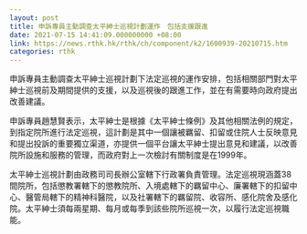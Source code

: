 ```yaml
---
layout: post
title: 申訴專員主動調查太平紳士巡視計劃運作　包括支援跟進
date: 2021-07-15 14:41:09.000000000 +08:00
link: https://news.rthk.hk/rthk/ch/component/k2/1600939-20210715.htm
categories: rthk
---
```


申訴專員主動調查太平紳士巡視計劃下法定巡視的運作安排，包括相關部門對太平紳士巡視前及期間提供的支援，以及巡視後的跟進工作，並在有需要時向政府提出改善建議。

申訴專員趙慧賢表示，太平紳士是根據《太平紳士條例》及其他相關法例的規定，到指定院所進行法定巡視，這計劃是其中一個讓被羈留、扣留或住院人士反映意見和提出投訴的重要獨立渠道，亦提供一個平台讓太平紳士提出意見和建議，以改善院所設施和服務的管理，而政府對上一次檢討有關制度是在1999年。

太平紳士巡視計劃由政務司司長辦公室轄下行政署負責管理。法定巡視現涵蓋38間院所，包括懲教署轄下的懲教院所、入境處轄下的羈留中心、廉署轄下的扣留中心、醫管局轄下的精神科醫院，以及社署轄下的羈留院、收容所、感化院舍及感化院。太平紳士須每兩星期、每月或每季到該些院所巡視一次，以履行法定巡視職能。
